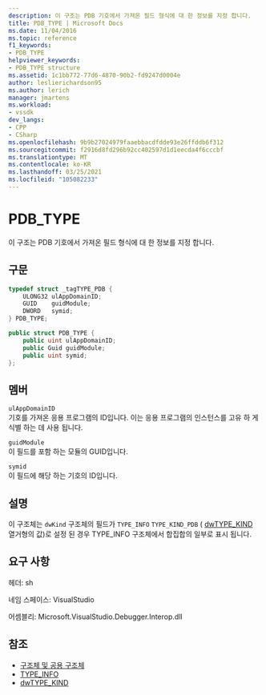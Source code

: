 ```yaml
---
description: 이 구조는 PDB 기호에서 가져온 필드 형식에 대 한 정보를 지정 합니다.
title: PDB_TYPE | Microsoft Docs
ms.date: 11/04/2016
ms.topic: reference
f1_keywords:
- PDB_TYPE
helpviewer_keywords:
- PDB_TYPE structure
ms.assetid: 1c1bb772-77d6-4870-90b2-fd9247d0004e
author: leslierichardson95
ms.author: lerich
manager: jmartens
ms.workload:
- vssdk
dev_langs:
- CPP
- CSharp
ms.openlocfilehash: 9b9b27024979faaebbacdfdde93e26ffddb6f312
ms.sourcegitcommit: f2916d8fd296b92cc402597d1d1eecda4f6cccbf
ms.translationtype: MT
ms.contentlocale: ko-KR
ms.lasthandoff: 03/25/2021
ms.locfileid: "105082233"
---
```

# <a name="pdb_type"></a>PDB_TYPE

이 구조는 PDB 기호에서 가져온 필드 형식에 대 한 정보를 지정 합니다.

## <a name="syntax"></a>구문

```cpp
typedef struct _tagTYPE_PDB {
    ULONG32 ulAppDomainID;
    GUID    guidModule;
    DWORD   symid;
} PDB_TYPE;
```

```csharp
public struct PDB_TYPE {
    public uint ulAppDomainID;
    public Guid guidModule;
    public uint symid;
};
```

## <a name="members"></a>멤버

`ulAppDomainID`\
기호를 가져온 응용 프로그램의 ID입니다. 이는 응용 프로그램의 인스턴스를 고유 하 게 식별 하는 데 사용 됩니다.

`guidModule`\
이 필드를 포함 하는 모듈의 GUID입니다.

`symid`\
이 필드에 해당 하는 기호의 ID입니다.

## <a name="remarks"></a>설명

이 구조체는 [](../../../extensibility/debugger/reference/type-info.md) `dwKind` 구조체의 필드가 `TYPE_INFO` `TYPE_KIND_PDB` ( [dwTYPE_KIND](../../../extensibility/debugger/reference/dwtype-kind.md) 열거형의 값)로 설정 된 경우 TYPE_INFO 구조체에서 합집합의 일부로 표시 됩니다.

## <a name="requirements"></a>요구 사항

헤더: sh

네임 스페이스: VisualStudio

어셈블리: Microsoft.VisualStudio.Debugger.Interop.dll

## <a name="see-also"></a>참조

- [구조체 및 공용 구조체](../../../extensibility/debugger/reference/structures-and-unions.md)
- [TYPE_INFO](../../../extensibility/debugger/reference/type-info.md)
- [dwTYPE_KIND](../../../extensibility/debugger/reference/dwtype-kind.md)
